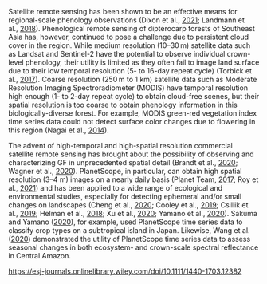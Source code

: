 Satellite remote sensing has been shown to be an effective means for regional-scale phenology observations (Dixon et al., [2021](https://esj-journals.onlinelibrary.wiley.com/doi/10.1111/1440-1703.12382#ere12382-bib-0013); Landmann et al., [2018](https://esj-journals.onlinelibrary.wiley.com/doi/10.1111/1440-1703.12382#ere12382-bib-0025)). Phenological remote sensing of dipterocarp forests of Southeast Asia has, however, continued to pose a challenge due to persistent cloud cover in the region. While medium resolution (10–30 m) satellite data such as Landsat and Sentinel-2 have the potential to observe individual crown-level phenology, their utility is limited as they often fail to image land surface due to their low temporal resolution (5- to 16-day repeat cycle) (Torbick et al., [2017](https://esj-journals.onlinelibrary.wiley.com/doi/10.1111/1440-1703.12382#ere12382-bib-0053)). Coarse resolution (250 m to 1 km) satellite data such as Moderate Resolution Imaging Spectroradiometer (MODIS) have temporal resolution high enough (1- to 2-day repeat cycle) to obtain cloud-free scenes, but their spatial resolution is too coarse to obtain phenology information in this biologically-diverse forest. For example, MODIS green-red vegetation index time series data could not detect surface color changes due to flowering in this region (Nagai et al., [2014](https://esj-journals.onlinelibrary.wiley.com/doi/10.1111/1440-1703.12382#ere12382-bib-0036)).

The advent of high-temporal and high-spatial resolution commercial satellite remote sensing has brought about the possibility of observing and characterizing GF in unprecedented spatial detail (Brandt et al., [2020](https://esj-journals.onlinelibrary.wiley.com/doi/10.1111/1440-1703.12382#ere12382-bib-0006); Wagner et al., [2020](https://esj-journals.onlinelibrary.wiley.com/doi/10.1111/1440-1703.12382#ere12382-bib-0056)). PlanetScope, in particular, can obtain high spatial resolution (3–4 m) images on a nearly daily basis (Planet Team, [2017](https://esj-journals.onlinelibrary.wiley.com/doi/10.1111/1440-1703.12382#ere12382-bib-0043); Roy et al., [2021](https://esj-journals.onlinelibrary.wiley.com/doi/10.1111/1440-1703.12382#ere12382-bib-0046)) and has been applied to a wide range of ecological and environmental studies, especially for detecting ephemeral and/or small changes on landscapes (Cheng et al., [2020](https://esj-journals.onlinelibrary.wiley.com/doi/10.1111/1440-1703.12382#ere12382-bib-0010); Cooley et al., [2019](https://esj-journals.onlinelibrary.wiley.com/doi/10.1111/1440-1703.12382#ere12382-bib-0011); Csillik et al., [2019](https://esj-journals.onlinelibrary.wiley.com/doi/10.1111/1440-1703.12382#ere12382-bib-0012); Helman et al., [2018](https://esj-journals.onlinelibrary.wiley.com/doi/10.1111/1440-1703.12382#ere12382-bib-0015); Xu et al., [2020](https://esj-journals.onlinelibrary.wiley.com/doi/10.1111/1440-1703.12382#ere12382-bib-0059); Yamano et al., [2020](https://esj-journals.onlinelibrary.wiley.com/doi/10.1111/1440-1703.12382#ere12382-bib-0060)). Sakuma and Yamano ([2020](https://esj-journals.onlinelibrary.wiley.com/doi/10.1111/1440-1703.12382#ere12382-bib-0050)), for example, used PlanetScope time series data to classify crop types on a subtropical island in Japan. Likewise, Wang et al. ([2020](https://esj-journals.onlinelibrary.wiley.com/doi/10.1111/1440-1703.12382#ere12382-bib-0057)) demonstrated the utility of PlanetScope time series data to assess seasonal changes in both ecosystem- and crown-scale spectral reflectance in Central Amazon.

https://esj-journals.onlinelibrary.wiley.com/doi/10.1111/1440-1703.12382

